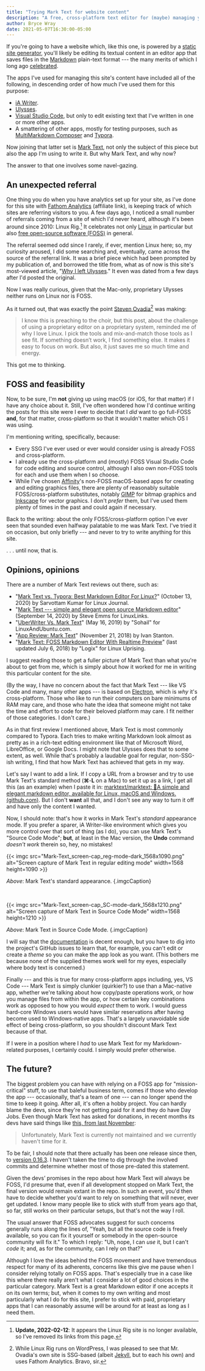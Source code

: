 ```yaml
---
title: "Trying Mark Text for website content"
description: "A free, cross-platform text editor for (maybe) managing your site’s content."
author: Bryce Wray
date: 2021-05-07T16:30:00-05:00
---
```


If you're going to have a website which, like this one, is powered by a [static site generator](https://jamstack.org/generators), you'll likely be editing its textual content in an editor app that saves files in the [Markdown](https://daringfireball.net/projects/markdown) plain-text format --- the many merits of which I long ago [celebrated](/posts/2019/03/mark-it-down/).

The apps I've used for managing this site's content have included all of the following, in descending order of how much I've used them for this purpose:

- [iA Writer](https://ia.net/writer).
- [Ulysses](https://ulysses.app).
- [Visual Studio Code](https://code.visualstudio.com), but only to edit existing text that I've written in one or more other apps.
- A smattering of other apps, mostly for testing purposes, such as [MultiMarkdown Composer](https://multimarkdown.com) and [Typora](https://typora.io).

Now joining that latter set is [Mark Text](https://github.com/marktext/marktext), not only the subject of this piece but also the app I'm using to write it. But why Mark Text, and why now?

The answer to that one involves some navel-gazing.

## An unexpected referral

One thing you do when you have analytics set up for your site, as I've done for this site with [Fathom Analytics](https://usefathom.com/ref/ZKHYWX) (affiliate link), is keeping track of which sites are referring visitors to you. A few days ago, I noticed a small number of referrals coming from a site of which I'd never heard, although it's been around since 2010: Linux Rig.[^offLine] It celebrates not only [Linux](https://www.linux.com/what-is-linux/) in particular but also [free open-source software (FOSS)](https://itsfoss.com/what-is-foss/) in general.

[^offLine]: **Update, 2022-02-12**: It appears the Linux Rig site is no longer available, so I’ve removed its links from this page.

The referral seemed odd since I rarely, if ever, mention Linux here; so, my curiosity aroused, I did some searching and, eventually, came across the source of the referral link. It was a brief piece which had been prompted by my publication of, and borrowed the title from, what as of now is this site's most-viewed article, "[Why I left Ulysses](/posts/2019/04/why-left-ulysses/)." It even was dated from a few days after I'd posted the original.

Now I was really curious, given that the Mac-only, proprietary Ulysses neither runs on Linux nor is FOSS.

As it turned out, that was exactly the point [Steven Ovadia](https://steven.ovadia.org/)[^SSGandFA] was making:

[^SSGandFA]: While Linux Rig runs on WordPress, I was pleased to see that Mr. Ovadia's own site is SSG-based (albeit [Jekyll](https://jekyllrb.com/), but to each his own) and uses Fathom Analytics. Bravo, sir.

> I know this is preaching to the choir, but this post, about the challenge of using a proprietary editor on a proprietary system, reminded me of why I love Linux. I pick the tools and mix-and-match those tools as I see fit. If something doesn’t work, I find something else. It makes it easy to focus on work. But also, it just saves me so much time and energy.

This got me to thinking.

## FOSS and feasibility

Now, to be sure, I'm **not** giving up using macOS (or iOS, for that matter) if I have any choice about it. Still, I've often wondered how I'd continue writing the posts for this site were I ever to decide that I *did* want to go full-FOSS **and**, for that matter, cross-platform so that it wouldn't matter which OS I was using.

I'm mentioning writing, specifically, because:

- Every SSG I've ever used or ever would consider using is already FOSS and cross-platform.
- I already use the cross-platform and (mostly) FOSS Visual Studio Code for code editing and source control, although I also own non-FOSS tools for each and use them when I so choose.
- While I've chosen [Affinity](https://affinity.serif.com)'s non-FOSS macOS-based apps for creating and editing graphics files, there are plenty of reasonably suitable FOSS/cross-platform substitutes, notably [GIMP](https://gimp.org) for bitmap graphics and [Inkscape](https://inkscape.org) for vector graphics. I don't *prefer* them, but I've used them plenty of times in the past and could again if necessary.

Back to the writing: about the only FOSS/cross-platform option I've ever seen that sounded even halfway palatable to me was Mark Text. I've tried it on occasion, but only briefly --- and never to try to write anything for this site.

.&nbsp;.&nbsp;. until now, that is.

## Opinions, opinions

There are a number of Mark Text reviews out there, such as:

- "[Mark Text vs. Typora: Best Markdown Editor For Linux?](https://www.linuxjournal.com/content/mark-text-vs-typora-best-markdown-editor-linux)" (October 13, 2020) by Sarvottam Kumar for Linux Journal.
- "[Mark Text --- simple and elegant open source Markdown editor](https://www.linuxlinks.com/mark-text-simple-elegant-markdown-distraction-free-editor/)" (September 14, 2020) by Steve Emms for LinuxLinks.
- "[UberWriter Vs. Mark Text](https://www.linuxandubuntu.com/home/uberwriter-vs-mark-text)" (May 16, 2019) by "Sohail" for LinuxAndUbuntu.com.
- "[App Review: Mark Text](https://hypertextzone.net/blog/ivans1/marktext)" (November 21, 2018) by Ivan Stanton.
- "[Mark Text: FOSS Markdown Editor With Realtime Preview](https://www.linuxuprising.com/2018/05/mark-text-foss-markdown-editor-with.html)" (last updated July 6, 2018) by "Logix" for Linux Uprising.

I suggest reading those to get a fuller picture of Mark Text than what you're about to get from me, which is simply about how it worked for me in writing this particular content for the site.

(By the way, I have no concern about the fact that Mark Text --- like VS Code and many, many other apps --- is based on [Electron](https://www.electronjs.org/), which is *why* it's cross-platform. Those who like to run their computers on bare minimums of RAM may care, and those who hate the idea that someone might not take the time and effort to code for their beloved platform may care. I fit neither of those categories. I don't care.)

As in that first review I mentioned above, Mark Text is most commonly compared to Typora. Each tries to make writing Markdown look almost as pretty as in a rich-text editing environment like that of Microsoft Word, LibreOffice, or Google Docs. I might note that Ulysses does that to some extent, as well. While that's probably a laudable goal for regular, non-SSG-ish writing, I find that how Mark Text has achieved that gets in my way.

Let's say I want to add a link. If I copy a URL from a browser and try to use Mark Text's standard method (**&#8984;**-**L** on a Mac) to set it up as a link, I get all this (as an example) when I paste it in: [marktext/marktext: 📝A simple and elegant markdown editor, available for Linux, macOS and Windows. (github.com)](https://github.com/marktext/marktext). But I don't **want** all that, and I don't see any way to turn it off and have only the content I wanted.

Now, I should note: that's how it works in Mark Text's *standard* appearance mode. If you prefer a sparer, iA Writer-like environment which gives you more control over that sort of thing (as I do), you can use Mark Text's "Source Code Mode"; **but**, at least in the Mac version, the **Undo** command *doesn't work* therein so, hey, no mistakes!

{{< imgc src="Mark-Text_screen-cap_reg-mode-dark_1568x1090.png" alt="Screen capture of Mark Text in regular editing mode" width=1568 height=1090 >}}

*Above*: Mark Text's standard appearance.
{.imgcCaption}

<br />

{{< imgc src="Mark-Text_screen-cap_SC-mode-dark_1568x1210.png" alt="Screen capture of Mark Text in Source Code Mode" width=1568 height=1210 >}}

*Above*: Mark Text in Source Code Mode.
{.imgcCaption}

I will say that the [documentation](https://github.com/marktext/marktext/blob/develop/docs/README.md) is decent enough, but you have to dig into the project's GitHub issues to learn that, for example, you can't edit or create a *theme* so you can make the app look as you want. (This bothers me because none of the supplied themes work well for my eyes, especially where body text is concerned.)

Finally --- and this is true for many cross-platform apps including, yes, VS Code --- Mark Text is simply clunkier (quirkier?) to use than a Mac-native app, whether we're talking about how copy/paste operations work, or how you manage files from within the app, or how certain key combinations work as opposed to how you would *expect* them to work. I would guess hard-core Windows users would have similar reservations after having become used to Windows-native apps. That's a largely unavoidable side effect of being cross-platform, so you shouldn't discount Mark Text because of that.

If I were in a position where I *had* to use Mark Text for my Markdown-related purposes, I certainly could. I simply would prefer otherwise.

## The future?

The biggest problem you can have with relying on a FOSS app for "mission-critical" stuff, to use that baleful business term, comes if those who develop the app --- occasionally, that's a team of one --- can no longer spend the time to keep it going. After all, it's often a hobby project. You can hardly blame the devs, since they're not getting paid for it and they do have Day Jobs. Even though Mark Text has asked for donations, in recent months its devs have said things like [this, from last November](https://github.com/marktext/marktext/issues/1290#issuecomment-726744803):

> Unfortunately, Mark Text is currently not maintained and we currently haven't time for it.

To be fair, I should note that there actually has been one release since then, to [version 0.16.3](https://github.com/marktext/marktext/releases/tag/v0.16.3). I haven't taken the time to dig through the involved commits and determine whether most of those pre-dated this statement.

Given the devs’ promises in the repo about how Mark Text will always be FOSS, I'd presume that, even if all development stopped on Mark Text, the final version would remain extant in the repo. In such an event, you'd then have to decide whether you'd want to rely on something that will never, ever get updated. I know many people like to stick with stuff from years ago that, so far, still works on their particular setups, but that's not the way I roll.

The usual answer that FOSS advocates suggest for such concerns generally runs along the lines of, "Yeah, but all the source code is freely available, so you can fix it yourself or somebody in the open-source community will fix it." To which I reply: "Uh, nope, I can *use* it, but I can't *code* it; and, as for the community, can I rely on that?"

Although I love the ideas behind the FOSS movement and have tremendous respect for many of its adherents, concerns like this give me pause when I consider relying totally on FOSS apps. That's especially true in a case like this where there really aren't what I consider a lot of good choices in the particular category. Mark Text is a great Markdown editor if one accepts it on its own terms; but, when it comes to my own writing and most particularly what I do for this site, I prefer to stick with paid, proprietary apps that I can reasonably assume will be around for at least as long as I need them.
